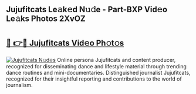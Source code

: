 ## Jujufitcats Le𝚊k𝚎d N𝚞𝚍e - Part-BXP Vid𝚎o Le𝚊ks Photos 2XvOZ

# <h2><a href="http://fbdfy8.evod.top/?m=Jujufitcats">🔗 👉🔴 Jujufitcats Vid𝚎o Ph𝚘t𝚘s</a></h2>

[![Jujufitcats N𝚞d𝚎s](https://i.imgur.com/8V9OHl7.gif)](http://fbdfy8.evod.top/?m=Jujufitcats)
Online persona Jujufitcats and content producer, recognized for disseminating dance and lifestyle material through trending dance routines and mini-documentaries. Distinguished journalist Jujufitcats, recognized for their insightful reporting and contributions to the world of journalism. 

